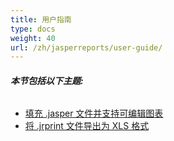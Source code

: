 ```yaml
---
title: 用户指南
type: docs
weight: 40
url: /zh/jasperreports/user-guide/
---
```


###### **本节包括以下主题:** 
- [填充 .jasper 文件并支持可编辑图表](/cells/zh/jasperreports/filling-a-jasper-file-with-editable-chart-support/)
- [将 .jrprint 文件导出为 XLS 格式](/cells/zh/jasperreports/exporting-jrprint-files-to-xls-formats/)
